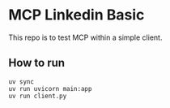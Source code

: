 # MCP Linkedin Basic

This repo is to test MCP within a simple client.

## How to run

```
uv sync
uv run uvicorn main:app
uv run client.py
```
